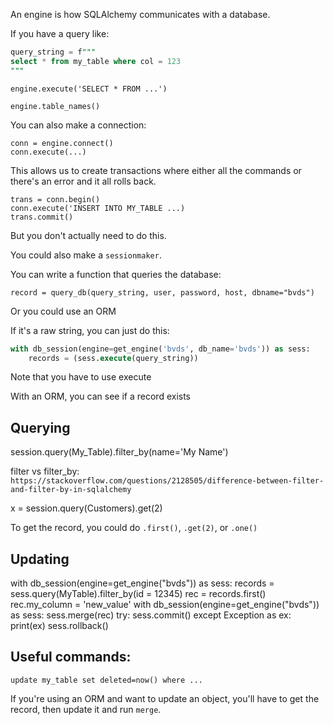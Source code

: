 
An engine is how SQLAlchemy communicates with a database.

If you have a query like:

```sql
query_string = f"""
select * from my_table where col = 123
"""
```
```
engine.execute('SELECT * FROM ...')
```

```
engine.table_names()
```

You can also make a connection:
```
conn = engine.connect()
conn.execute(...)
```

This allows us to create transactions where either all the commands or there's an error and it all rolls back.

```
trans = conn.begin()
conn.execute('INSERT INTO MY_TABLE ...)
trans.commit()
```

But you don't actually need to do this.

You could also make a `sessionmaker`.







You can write a function that queries the database:

```
record = query_db(query_string, user, password, host, dbname="bvds")
```

Or you could use an ORM

If it's a raw string, you can just do this:

```sql
with db_session(engine=get_engine('bvds', db_name='bvds')) as sess:
    records = (sess.execute(query_string))
```

Note that you have to use execute

With an ORM, you can see if a record exists

## Querying

session.query(My_Table).filter_by(name='My Name')


filter vs filter_by: `https://stackoverflow.com/questions/2128505/difference-between-filter-and-filter-by-in-sqlalchemy`

x = session.query(Customers).get(2)

To get the record, you could do `.first()`, `.get(2)`, or `.one()`


## Updating

with db_session(engine=get_engine("bvds")) as sess:
    records = sess.query(MyTable).filter_by(id = 12345)
rec = records.first()
rec.my_column = 'new_value'
with db_session(engine=get_engine("bvds")) as sess:
    sess.merge(rec)
    try:
        sess.commit()
    except Exception as ex:
        print(ex)
        sess.rollback()

## Useful commands:


`update my_table set deleted=now() where ...`


If you're using an ORM and want to update an object, you'll have to get the record, then update it and run `merge`.

